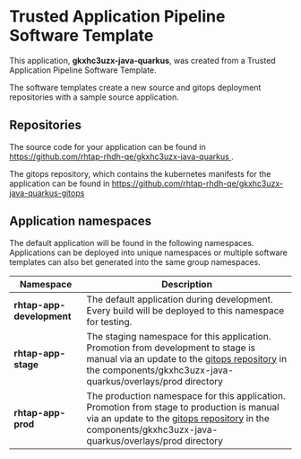 # Trusted Application Pipeline Software Template

This application, **gkxhc3uzx-java-quarkus**, was created from a Trusted Application Pipeline Software Template.

The software templates create a new source and gitops deployment repositories with a sample source application. 

## Repositories

The source code for your application can be found in [https://github.com/rhtap-rhdh-qe/gkxhc3uzx-java-quarkus ](https://github.com/rhtap-rhdh-qe/gkxhc3uzx-java-quarkus ).
 
The gitops repository, which contains the kubernetes manifests for the application can be found in 
[https://github.com/rhtap-rhdh-qe/gkxhc3uzx-java-quarkus-gitops ](https://github.com/rhtap-rhdh-qe/gkxhc3uzx-java-quarkus-gitops ) 

## Application namespaces 

The default application will be found in the following namespaces. Applications can be deployed into unique namespaces or multiple software templates can also bet generated into the same group namespaces.  

|  Namespace   |  Description   |  
| -------- | -------- |   
| **rhtap-app-development** | The default application during development. Every build will be deployed to this namespace for testing. | 
| **rhtap-app-stage** | The staging namespace for this application. Promotion from development to stage is manual via an update to the [gitops repository](https://github.com/rhtap-rhdh-qe/gkxhc3uzx-java-quarkus-gitops ) in the components/gkxhc3uzx-java-quarkus/overlays/prod directory |  
| **rhtap-app-prod** | The production namespace for this application. Promotion from stage to production is manual via an update to the [gitops repository](https://github.com/rhtap-rhdh-qe/gkxhc3uzx-java-quarkus-gitops ) in the components/gkxhc3uzx-java-quarkus/overlays/prod directory | 